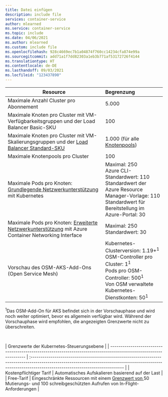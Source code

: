 ```yaml
---
title: Datei einfügen
description: include file
services: container-service
author: mlearned
ms.service: container-service
ms.topic: include
ms.date: 04/06/2021
ms.author: mlearned
ms.custom: include file
ms.openlocfilehash: 928c4669ec7b1a04874f760cc14234cfa874e99a
ms.sourcegitcommit: add71a1f7dd82303a1eb3b771af53172726f4144
ms.translationtype: HT
ms.contentlocale: de-DE
ms.lasthandoff: 09/03/2021
ms.locfileid: "123437890"
---
```

| Resource                                                                                                           | Begrenzung                                                                                                                                                                                                       |
| ------------------------------------------------------------------------------------------------------------------ | :---------------------------------------------------------------------------------------------------------------------------------------------------------------------------------------------------------- |
| Maximale Anzahl Cluster pro Abonnement                                                                                  | 5.000                                                                                                                                                                                                        |
| Maximale Knoten pro Cluster mit VM-Verfügbarkeitsgruppen und der Load Balancer Basic-SKU                       | 100                                                                                                                                                                                                         |
| Maximale Knoten pro Cluster mit VM-Skalierungsgruppen und der [Load Balancer Standard-SKU][standard-load-balancer] | 1\.000 (für alle [Knotenpools][node-pool])                                            |
| Maximale Knotenpools pro Cluster                                                                                     | 100                                                                                  |
| Maximale Pods pro Knoten: [Grundlegende Netzwerkunterstützung][basic-networking] mit Kubernetes                                           | Maximal: 250 <br /> Azure CLI-Standardwert: 110 <br /> Standardwert der Azure Resource Manager-Vorlage: 110 <br /> Standardwert für Bereitstellung im Azure-Portal: 30          |
| Maximale Pods pro Knoten: [Erweiterte Netzwerkunterstützung][advanced-networking] mit Azure Container Networking Interface        | Maximal: 250 <br /> Standardwert: 30                                                      |
| Vorschau des OSM-AKS-Add-Ons (Open Service Mesh)                                                                          | Kubernetes-Clusterversion: 1.19+<sup>1</sup><br />OSM-Controller pro Cluster: 1<sup>1</sup><br />Pods pro OSM-Controller: 500<sup>1</sup><br />Von OSM verwaltete Kubernetes-Dienstkonten: 50<sup>1</sup> |

<sup>1</sup>Das OSM-Add-On für AKS befindet sich in der Vorschauphase und wird noch weiter optimiert, bevor es allgemein verfügbar wird. Während der Vorschauphase wird empfohlen, die angezeigten Grenzwerte nicht zu überschreiten.<br />

<br />

| Grenzwerte der Kubernetes-Steuerungsebene                                                                                                                                                                                                     |
| ------------------------------------------------------------------------------------------------------------------ | :---------------------------------------------------------------------------------------------------------------------------------------------------------------------------------------------------------- |
| Kostenpflichtiger Tarif                                                                                  | Automatisches Aufskalieren basierend auf der Last                                                                                                                                                                                                        |
| Free-Tarif                       | Eingeschränkte Ressourcen mit einem [Grenzwert von ](https://kubernetes.io/docs/reference/command-line-tools-reference/kube-apiserver/) 50 Mutierungs- und 100 schreibgeschützten Aufrufen von In-Flight-Anforderungen                                                                                                                                                                                                         |

<!-- LINKS - Internal -->

[basic-networking]: ../articles/aks/concepts-network.md#kubenet-basic-networking
[advanced-networking]: ../articles/aks/concepts-network.md#azure-cni-advanced-networking
[standard-load-balancer]: ../articles/load-balancer/load-balancer-overview.md
[node-pool]: ../articles/aks/use-multiple-node-pools.md

<!-- LINKS - External -->

[azure-support]: https://ms.portal.azure.com/#blade/Microsoft_Azure_Support/HelpAndSupportBlade/newsupportrequest
